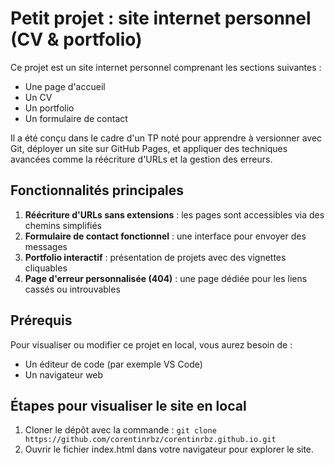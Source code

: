 # Petit projet : site internet personnel (CV & portfolio)

Ce projet est un site internet personnel comprenant les sections suivantes :
- Une page d'accueil
- Un CV
- Un portfolio
- Un formulaire de contact

Il a été conçu dans le cadre d'un TP noté pour apprendre à versionner avec Git, déployer un site sur GitHub Pages, et appliquer des techniques avancées comme la réécriture d'URLs et la gestion des erreurs.

## Fonctionnalités principales

1. **Réécriture d'URLs sans extensions** : les pages sont accessibles via des chemins simplifiés
2. **Formulaire de contact fonctionnel** : une interface pour envoyer des messages
3. **Portfolio interactif** : présentation de projets avec des vignettes cliquables
4. **Page d'erreur personnalisée (404)** : une page dédiée pour les liens cassés ou introuvables

## Prérequis

Pour visualiser ou modifier ce projet en local, vous aurez besoin de :
- Un éditeur de code (par exemple VS Code)
- Un navigateur web

## Étapes pour visualiser le site en local

1. Cloner le dépôt avec la commande :
  `git clone https://github.com/corentinrbz/corentinrbz.github.io.git`
2. Ouvrir le fichier index.html dans votre navigateur pour explorer le site.



